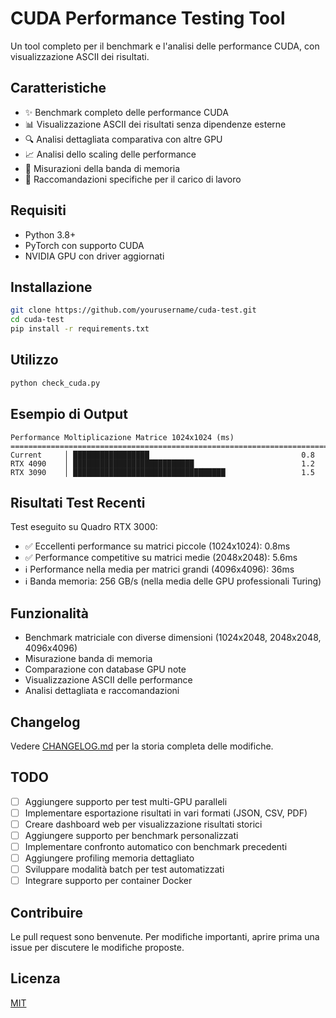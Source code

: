 # CUDA Performance Testing Tool

Un tool completo per il benchmark e l'analisi delle performance CUDA, con visualizzazione ASCII dei risultati.

## Caratteristiche

- ✨ Benchmark completo delle performance CUDA
- 📊 Visualizzazione ASCII dei risultati senza dipendenze esterne
- 🔍 Analisi dettagliata comparativa con altre GPU
- 📈 Analisi dello scaling delle performance
- 💾 Misurazioni della banda di memoria
- 🎯 Raccomandazioni specifiche per il carico di lavoro

## Requisiti

- Python 3.8+
- PyTorch con supporto CUDA
- NVIDIA GPU con driver aggiornati

## Installazione

```bash
git clone https://github.com/yourusername/cuda-test.git
cd cuda-test
pip install -r requirements.txt
```

## Utilizzo

```bash
python check_cuda.py
```

## Esempio di Output

```
Performance Moltiplicazione Matrice 1024x1024 (ms)
============================================================================
Current     │ █████████████████                                  0.8
RTX 4090    │ ███████████████████████████                        1.2
RTX 3090    │ ██████████████████████████████████                 1.5
```

## Risultati Test Recenti

Test eseguito su Quadro RTX 3000:

- ✅ Eccellenti performance su matrici piccole (1024x1024): 0.8ms
- ✅ Performance competitive su matrici medie (2048x2048): 5.6ms
- ℹ️ Performance nella media per matrici grandi (4096x4096): 36ms
- ℹ️ Banda memoria: 256 GB/s (nella media delle GPU professionali Turing)

## Funzionalità

- Benchmark matriciale con diverse dimensioni (1024x2048, 2048x2048, 4096x4096)
- Misurazione banda di memoria
- Comparazione con database GPU note
- Visualizzazione ASCII delle performance
- Analisi dettagliata e raccomandazioni

## Changelog

Vedere [CHANGELOG.md](CHANGELOG.md) per la storia completa delle modifiche.

## TODO

- [ ] Aggiungere supporto per test multi-GPU paralleli
- [ ] Implementare esportazione risultati in vari formati (JSON, CSV, PDF)
- [ ] Creare dashboard web per visualizzazione risultati storici
- [ ] Aggiungere supporto per benchmark personalizzati
- [ ] Implementare confronto automatico con benchmark precedenti
- [ ] Aggiungere profiling memoria dettagliato
- [ ] Sviluppare modalità batch per test automatizzati
- [ ] Integrare supporto per container Docker

## Contribuire

Le pull request sono benvenute. Per modifiche importanti, aprire prima una issue per discutere le modifiche proposte.

## Licenza

[MIT](https://choosealicense.com/licenses/mit/)
